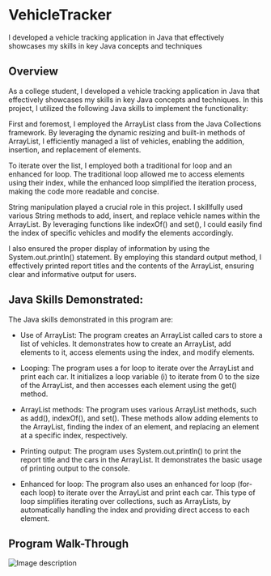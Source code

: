 <h1>VehicleTracker</h1>
 I developed a vehicle tracking application in Java that effectively showcases my skills in key Java concepts and techniques
<h2> Overview </h2>

As a college student, I developed a vehicle tracking application in Java that effectively showcases my skills in key Java concepts and techniques. In this project, I utilized the following Java skills to implement the functionality:

First and foremost, I employed the ArrayList class from the Java Collections framework. By leveraging the dynamic resizing and built-in methods of ArrayList, I efficiently managed a list of vehicles, enabling the addition, insertion, and replacement of elements.

To iterate over the list, I employed both a traditional for loop and an enhanced for loop. The traditional loop allowed me to access elements using their index, while the enhanced loop simplified the iteration process, making the code more readable and concise.

String manipulation played a crucial role in this project. I skillfully used various String methods to add, insert, and replace vehicle names within the ArrayList. By leveraging functions like indexOf() and set(), I could easily find the index of specific vehicles and modify the elements accordingly.

I also ensured the proper display of information by using the System.out.println() statement. By employing this standard output method, I effectively printed report titles and the contents of the ArrayList, ensuring clear and informative output for users.

<h2> Java Skills Demonstrated: </h2>

The Java skills demonstrated in this program are:

- Use of ArrayList: The program creates an ArrayList called cars to store a list of vehicles. It demonstrates how to create an ArrayList, add elements to it, access elements using the index, and modify elements.

- Looping: The program uses a for loop to iterate over the ArrayList and print each car. It initializes a loop variable (i) to iterate from 0 to the size of the ArrayList, and then accesses each element using the get() method.

- ArrayList methods: The program uses various ArrayList methods, such as add(), indexOf(), and set(). These methods allow adding elements to the ArrayList, finding the index of an element, and replacing an element at a specific index, respectively.

- Printing output: The program uses System.out.println() to print the report title and the cars in the ArrayList. It demonstrates the basic usage of printing output to the console.

- Enhanced for loop: The program also uses an enhanced for loop (for-each loop) to iterate over the ArrayList and print each car. This type of loop simplifies iterating over collections, such as ArrayLists, by automatically handling the index and providing direct access to each element.

<h2>Program Walk-Through</h2>

![Image description](https://imgur.com/cNiPnEw)

